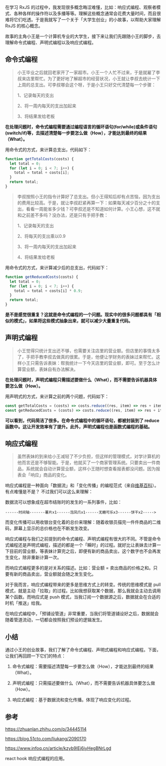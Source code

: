 在学习 RxJS 的过程中，我发现很多概念晦涩难懂，比如：响应式编程、观察者模式、各种各样的操作符以及多播等等。理解这些概念通常会花费大量时间，而且很难将它们吃透。于是我就写了一个关于「大学生创业」的小故事，以帮助大家理解 RxJS 的核心概念。

故事的主角小王是一个计算机专业的大学生，接下来让我们先跟随小王的脚步，去理解命令式编程、声明式编程以及响应式编程。



## 命令式编程

> 小王毕业之后就回老家开了一家超市。小王一个人忙不过来，于是就雇了李叔来店里帮忙。为了更好地了解超市的经营状况，小王就让李叔去统计一下上周的总支出。可李叔哪会这个呀，于是小王只好交代清楚每一个步骤：
>
> 1、记录每天的支出
>
> 2、将一周内每天的支出加起来
>
> 3、将结果发给老板

 __在处理问题时，命令式编程需要通过编程语言的循环语句(for/while)或条件语句(switch/if)等，去描述清楚每一步要怎么做（How），才能达到最终的结果（What）。__

用命令式的方式，来计算总支出，代码如下：

```js
function getTotalCosts(costs) {
  let total = 0;
  for (let i = 0; i < 7; i++) {
    total = total + costs[i];
  }
  return total;
}
```

>李叔按照小王的指令计算好了总支出。但小王得知后却有点苦恼，因为支出的费用比较高。于是，就让李叔赶紧再算一下：如果每天减少百分之十的支出，看看一周能省多少钱？可李叔还是不知道如何计算。小王心想，这不就和之前差不多吗？没办法，还是只有手把手教：
>
>1、记录每天的支出
>
>2、将每天的支出乘以0.9
>
>3、将一周内每天的支出加起来
>
>4、将结果发给老板

用命令式的方式，来计算减少后的总支出，代码如下：

```js
function getReducedCosts(costs) {
  let total = 0;
  for (let i = 0; i < 7; i++) {
    total = total + costs[i] * 0.9;
  }
  return total;
}
```

__是不是感觉很重复？这就是命令式编程的一个问题。现实中的很多问题都具有「相似的模式」，如果将这些模式抽象出来，就可以减少大量重复代码。__

## 声明式编程

> 小王觉得只统计支出还不够，也需要关注店里的营业额。但店里的事情太多了，手把手教李叔去做真的很累。于是，他便让学财务的表妹过来帮忙。这样小王只需告诉表妹：帮我统计一下今天店里的营业额，即可。至于怎么计算营业额，表妹自有办法解决。

 __在处理问题时，声明式编程只需描述要做什么（What），而不需要告诉机器具体要怎么做（How）。__

用声明式的方式，来计算之前的两个问题，代码如下：

```js
const getTotalCosts = (costs) => costs.reduce((res, item) => res + item);
const getReducedCosts = (costs) => costs.reduce((res, item) => res + item * 0.9);
```

__可以看到，代码简洁了很多。在命令式编程中的循环语句，都被封装到了 reduce 函数中。这让开发效率有了提升。此外，声明式编程也是函数式编程的基础。__

## 响应式编程

> 虽然表妹的到来给小王减轻了不少负担，但这样的管理模式，对学计算机的他而言还是不够智能。于是，他就买了一个商家管理系统。只要卖出一件商品，系统就会自动计算营业额，这样小王随时想查看报表都没问题。因为报表会「响应」商品的变化。

响应式编程是一种面向「数据流」和「变化传播」的编程范式（来自[维基百科](https://zh.wikipedia.org/wiki/%E5%93%8D%E5%BA%94%E5%BC%8F%E7%BC%96%E7%A8%8B)）。有点难懂是不是？ 不过我们可以这么来理解：

数据流可以想象成在超市结账时的发生的一系列事件，比如：

```text
------时间轴-------薯片x1------泡凤爪x1------无糖可乐x3------饼干x2----->
```

而变化传播可以用收银台变化着的总价来理解：随着收银员描完一件件商品的二维码，屏幕上显示的总价格也在不断发生改变。

响应式编程与我们之前提到的命令式编程、声明式编程有很大的不同。不管是命令式编程还是声明式编程，描述的都是一个「瞬时」的过程。就好比让表妹去计算一下目前的营业额，等表妹计算完之后，即便有新的商品卖出，这个数字也不会再发生变化，除非重新计算一次。

而响应式编程更多的是对关系的描述。比如：营业额 = 卖出商品的价格之和。只要有新的商品卖出，营业额就会随之发生变化。

对于我而言，响应式编程带来的更多是思维方式上的转变。传统的思维模式是 pull 模式，就是主动「拉取」的过程。比如我想获取某个数据，那么我就会主动去调用某个函数。而响应式是 push 模式，当我订阅一个数据源之后，数据就会在合适的时机「推送」给我。

在响应式编程中，「预铺设管道」非常重要，当我们将管道铺设好之后，数据就会随着管道流动，一切都会按照我们预设的逻辑发生。



## 小结

通过小王的创业故事，我们了解了命令式编程、声明式编程和响应式编程。下面，让我们再回顾一下它们的特点：

1. 命令式编程：需要描述清楚每一步要怎么做（How），才能达到最终的结果（What）。

2. 声明式编程：只需描述要做什么（What），而不需要告诉机器具体要怎么做（How）。

3. 响应式编程：基于数据流和变化传播。体现了响应变化的过程。
  



## 参考

https://zhuanlan.zhihu.com/p/34445114

https://blog.51cto.com/liukang/2090170

https://www.infoq.cn/article/kzyb9IEj6iyHegBNrLgd






react hook 响应式编程的应用。


